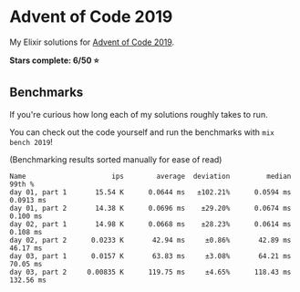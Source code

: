 # Advent of Code 2019

My Elixir solutions for [Advent of Code 2019](https://adventofcode.com/2019).

**Stars complete: 6/50 :star:**

## Benchmarks

If you're curious how long each of my solutions roughly takes to run.

You can check out the code yourself and run the benchmarks with `mix bench 2019`!

(Benchmarking results sorted manually for ease of read)

```
Name                     ips        average  deviation         median         99th %
day 01, part 1       15.54 K      0.0644 ms   ±102.21%      0.0594 ms      0.0913 ms
day 01, part 2       14.38 K      0.0696 ms    ±29.20%      0.0674 ms       0.100 ms
day 02, part 1       14.98 K      0.0668 ms    ±28.23%      0.0614 ms       0.108 ms
day 02, part 2      0.0233 K       42.94 ms     ±0.86%       42.89 ms       46.17 ms
day 03, part 1      0.0157 K       63.83 ms     ±3.08%       64.21 ms       70.05 ms
day 03, part 2     0.00835 K      119.75 ms     ±4.65%      118.43 ms      132.56 ms
```
